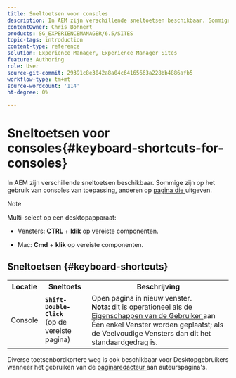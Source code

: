 ```yaml
---
title: Sneltoetsen voor consoles
description: In AEM zijn verschillende sneltoetsen beschikbaar. Sommige zijn van toepassing op het gebruik van consoles, andere op paginabewerking.
contentOwner: Chris Bohnert
products: SG_EXPERIENCEMANAGER/6.5/SITES
topic-tags: introduction
content-type: reference
solution: Experience Manager, Experience Manager Sites
feature: Authoring
role: User
source-git-commit: 29391c8e3042a8a04c64165663a228bb4886afb5
workflow-type: tm+mt
source-wordcount: '114'
ht-degree: 0%

---
```


# Sneltoetsen voor consoles{#keyboard-shortcuts-for-consoles}

In AEM zijn verschillende sneltoetsen beschikbaar. Sommige zijn op het gebruik van consoles van toepassing, anderen op [ pagina die ](/help/sites-classic-ui-authoring/classic-page-author-keyboard-shortcuts.md) uitgeven.

>[!NOTE]
>
>Multi-select op een desktopapparaat:
>
>* Vensters: **CTRL** + **klik** op vereiste componenten.
>
>* Mac: **Cmd** + **klik** op vereiste componenten.
>

## Sneltoetsen {#keyboard-shortcuts}

<table>
 <tbody>
  <tr>
   <th>Locatie</th>
   <th>Sneltoets</th>
   <th>Beschrijving</th>
  </tr>
  <tr>
   <td>Console</td>
   <td><strong><code>Shift-Double-Click</code></strong><br /> (op de vereiste pagina)</td>
   <td>Open pagina in nieuw venster.<br /> <strong> Nota:</strong> dit is operationeel als de <a href="/help/sites-classic-ui-authoring/author-env-user-props.md"> Eigenschappen van de Gebruiker </a> aan Één enkel Venster worden geplaatst; als de Veelvoudige Vensters dan dit het standaardgedrag is.</td>
  </tr>
 </tbody>
</table>

Diverse toetsenbordkortere weg is ook beschikbaar voor Desktopgebruikers wanneer het gebruiken van de [ paginaredacteur ](/help/sites-classic-ui-authoring/classic-page-author-keyboard-shortcuts.md) aan auteurspagina&#39;s.
